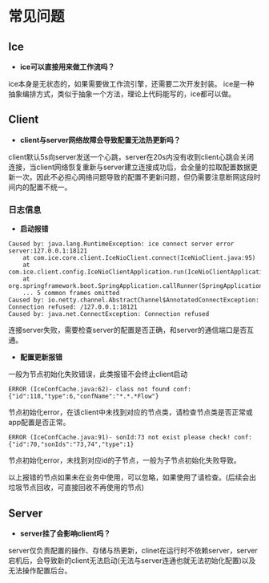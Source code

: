 # 常见问题

## Ice

- **ice可以直接用来做工作流吗？**

ice本身是无状态的，如果需要做工作流引擎，还需要二次开发封装。
ice是一种抽象编排方式，类似于抽象一个方法，理论上代码能写的，ice都可以做。

## Client

- **client与server网络故障会导致配置无法热更新吗？**

client默认5s向server发送一个心跳，server在20s内没有收到client心跳会关闭连接，当client网络恢复重新与server建立连接成功后，会全量的拉取配置数据更新一次。因此不必担心网络问题导致的配置不更新问题，但仍需要注意断网这段时间内的配置不统一。

### 日志信息

- **启动报错**

```
Caused by: java.lang.RuntimeException: ice connect server error server:127.0.0.1:18121
	at com.ice.core.client.IceNioClient.connect(IceNioClient.java:95)
	at com.ice.client.config.IceNioClientApplication.run(IceNioClientApplication.java:24)
	at org.springframework.boot.SpringApplication.callRunner(SpringApplication.java:782)
	... 5 common frames omitted
Caused by: io.netty.channel.AbstractChannel$AnnotatedConnectException: Connection refused: /127.0.0.1:18121
Caused by: java.net.ConnectException: Connection refused
```

连接server失败，需要检查server的配置是否正确，和server的通信端口是否互通。

- **配置更新报错**

一般为节点初始化失败错误，此类报错不会终止client启动

```
ERROR (IceConfCache.java:62)- class not found conf:{"id":118,"type":6,"confName":"*.*.*Flow"}
```

节点初始化error，在该client中未找到对应的节点类，请检查节点类是否正常或app配置是否正常。

```
ERROR (IceConfCache.java:91)- sonId:73 not exist please check! conf:{"id":70,"sonIds":"73,74","type":1}
```

节点初始化error，未找到对应id的子节点，一般为子节点初始化失败导致。

以上报错的节点如果未在业务中使用，可以忽略，如果使用了请检查。(后续会出垃圾节点回收，可直接回收不再使用的节点)


## Server
- **server挂了会影响client吗？**

server仅负责配置的操作、存储与热更新，clinet在运行时不依赖server，server宕机后，会导致新的client无法启动(无法与server连通也就无法初始化配置)以及无法操作配置后台。